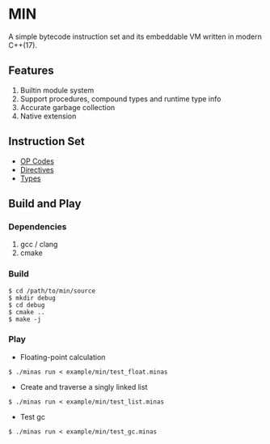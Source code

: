 # MIN

A simple bytecode instruction set and its embeddable VM written in modern C++(17).

## Features
1. Builtin module system
2. Support procedures, compound types and runtime type info
3. Accurate garbage collection
4. Native extension

## Instruction Set
* [OP Codes](src/main/min/def/op.def)
* [Directives](src/main/min/def/directive.def)
* [Types](src/main/min/def/types.def)


## Build and Play
### Dependencies
1. gcc / clang
2. cmake

### Build
```shell
$ cd /path/to/min/source
$ mkdir debug
$ cd debug
$ cmake ..
$ make -j
```
### Play
* Floating-point calculation
```shell
$ ./minas run < example/min/test_float.minas
```

* Create and traverse a singly linked list
```shell
$ ./minas run < example/min/test_list.minas
```

* Test gc
```shell
$ ./minas run < example/min/test_gc.minas
```
